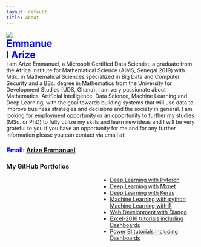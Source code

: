 ```yaml
---
layout: default
title: About
---
```


 <div class="w3-card w3-left w3-margin-right" style="width:25%">
<img  class="w3-round-jumbo" src="{{"assets/images/arize.jpg"| relative_url}}">
<span style="color:blue; font-size:25px;"> <b>Emmanuel Arize</b></span>

</div>
I am Arize Emmanuel, a Microsoft Certified Data Scientist, a graduate from the Africa Institute for Mathematical
Science (AIMS, Senegal 2019) with MSc. in Mathematical Sciences specialized in Big Data and Computer Security and a BSc. degree in Mathematics from the University for Development Studies (UDS, Ghana). I am very passionate about Mathematics, Artificial Intelligence, Data Science, Machine Learning and Deep Learning, with the goal towards building systems that will use data to improve business strategies and decisions and the society in general. I am looking for employment opportunity or an opportunity to further my studies (MSc. or PhD) to fully utilize my skills and learn new ideas and I will be very grateful to you if you have an opportunity for me and for any further information please you can contact via email at:
<h3 style="color:blue"> Email:  <a href="mailto:arize1.emmanuel@gmail.com">Arize Emmanuel</a></h3>

<h3> <b>My GitHub Portfolios </b></h3>
<div class="w3-text-blue" style="margin-left:250px;">
<ul class="w3-ul">

<li>
<a href="https://github.com/emmanuel-arize/PYTORCH" target="_blank"> Deep Learning with Pytorch</a>
</li>
<li>
<a href="https://github.com/emmanuel-arize/MXNET" target="_blank">Deep Learning with Mxnet</a>
<li>
<a href="https://github.com/emmanuel-arize/Deep-learning-with-keras" target="_blank"> Deep Learning with  Keras</a>
</li>
<li>
<a href="https://github.com/emmanuel-arize/ml-with-python" target="_blank">Machine Learning with python</a>
</li>
<a href="https://github.com/emmanuel-arize/R" target="_blank">Machine Learning with R</a>
</li>
<li>
<a href="https://github.com/emmanuel-arize/django-tutorial" target="_blank">Web Development with Django</a>
</li>
<li>
<a href="https://github.com/emmanuel-arize/EXCEL-2016" target="_blank">Excel-2016 tutorials including Dashboards</a>
</li>

<li>
<a href="https://github.com/emmanuel-arize/EXCEL-2016" target="_blank">Power BI tutorials including Dashboards</a>
</li>
</ul>
</div>
